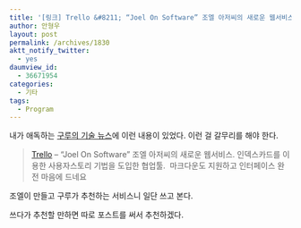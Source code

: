 ```yaml
---
title: '[링크] Trello &#8211; “Joel On Software” 조엘 아저씨의 새로운 웹서비스'
author: 안형우
layout: post
permalink: /archives/1830
aktt_notify_twitter:
  - yes
daumview_id:
  - 36671954
categories:
  - 기타
tags:
  - Program
---
```

내가 애독하는 [구루의 기술 뉴스][1]에 이런 내용이 있었다. 이런 걸 갈무리를 해야 한다.

> <a href="http://trello.com/" target="_blank">Trello</a> – “Joel On Software” 조엘 아저씨의 새로운 웹서비스. 인덱스카드를 이용한 사용자스토리 기법을 도입한 협업툴.  마크다운도 지원하고 인터페이스 완전 마음에 드네요

조엘이 만들고 구루가 추천하는 서비스니 일단 쓰고 본다.

쓰다가 추천할 만하면 따로 포스트를 써서 추천하겠다.

 [1]: http://xguru.net/category/guru-news
